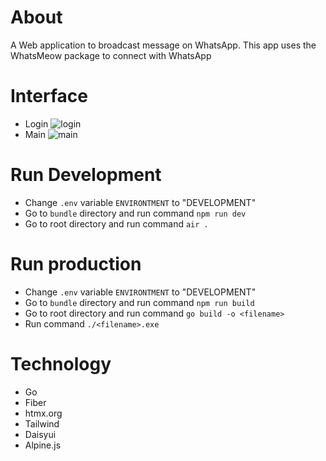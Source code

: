 # About
A Web application to broadcast message on WhatsApp. This app uses the WhatsMeow package to connect with WhatsApp

# Interface
- Login
![login](https://https://github.com/Ganes556/wa-broadcast/blob/master/doc/login.png?raw=true)
- Main
![main](https://https://github.com/Ganes556/wa-broadcast/blob/master/doc/main.png?raw=true)
# Run Development
- Change `.env` variable `ENVIRONTMENT` to "DEVELOPMENT"
- Go to `bundle` directory and run command `npm run dev`
- Go to root directory and run command `air .`

# Run production
- Change `.env` variable `ENVIRONTMENT` to "DEVELOPMENT"
- Go to `bundle` directory and run command `npm run build`
- Go to root directory and run command `go build -o <filename>`
- Run command `./<filename>.exe`

# Technology
- Go
- Fiber
- htmx.org
- Tailwind
- Daisyui
- Alpine.js